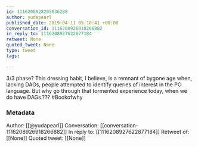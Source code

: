 ```yaml
---
id: 1116208928205836288
author: yudapearl
published_date: 2019-04-11 05:18:41 +00:00
conversation_id: 1116208926918266882
in_reply_to: 1116208927622877184
retweet: None
quoted_tweet: None
type: tweet
tags:

---
```


3/3
phase? This dressing habit, I believe, is a remnant of bygone age when, lacking DAGs, people attempted to identify queries of interest in the PO language. But why go through that tormented experience today, when we do have DAGs.??? #Bookofwhy

### Metadata

Author: [[@yudapearl]]
Conversation: [[conversation-1116208926918266882]]
In reply to: [[1116208927622877184]]
Retweet of: [[None]]
Quoted tweet: [[None]]
